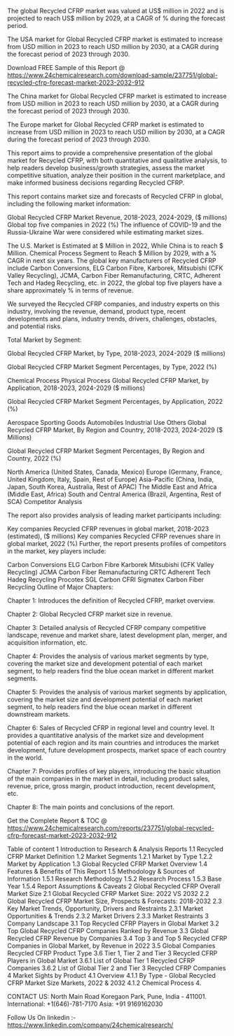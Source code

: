 The global Recycled CFRP market was valued at US$ million in 2022 and is projected to reach US$ million by 2029, at a CAGR of % during the forecast period.

The USA market for Global Recycled CFRP  market is estimated to increase from USD million in 2023 to reach USD million by 2030, at a CAGR during the forecast period of 2023 through 2030.

Download FREE Sample of this Report @ https://www.24chemicalresearch.com/download-sample/237751/global-recycled-cfrp-forecast-market-2023-2032-912

The China market for Global Recycled CFRP  market is estimated to increase from USD million in 2023 to reach USD million by 2030, at a CAGR during the forecast period of 2023 through 2030.

The Europe market for Global Recycled CFRP  market is estimated to increase from USD million in 2023 to reach USD million by 2030, at a CAGR during the forecast period of 2023 through 2030.

This report aims to provide a comprehensive presentation of the global market for Recycled CFRP, with both quantitative and qualitative analysis, to help readers develop business/growth strategies, assess the market competitive situation, analyze their position in the current marketplace, and make informed business decisions regarding Recycled CFRP.

This report contains market size and forecasts of Recycled CFRP in global, including the following market information:

Global Recycled CFRP Market Revenue, 2018-2023, 2024-2029, ($ millions)
Global top five companies in 2022 (%)
The influence of COVID-19 and the Russia-Ukraine War were considered while estimating market sizes.

The U.S. Market is Estimated at $ Million in 2022, While China is to reach $ Million.
Chemical Process Segment to Reach $ Million by 2029, with a % CAGR in next six years.
The global key manufacturers of Recycled CFRP include Carbon Conversions, ELG Carbon Fibre, Karborek, Mitsubishi (CFK Valley Recycling), JCMA, Carbon Fiber Remanufacturing, CRTC, Adherent Tech and Hadeg Recycling, etc. in 2022, the global top five players have a share approximately % in terms of revenue.

We surveyed the Recycled CFRP companies, and industry experts on this industry, involving the revenue, demand, product type, recent developments and plans, industry trends, drivers, challenges, obstacles, and potential risks.

Total Market by Segment:

Global Recycled CFRP Market, by Type, 2018-2023, 2024-2029 ($ millions)

Global Recycled CFRP Market Segment Percentages, by Type, 2022 (%)

Chemical Process
Physical Process
Global Recycled CFRP Market, by Application, 2018-2023, 2024-2029 ($ millions)

Global Recycled CFRP Market Segment Percentages, by Application, 2022 (%)

Aerospace
Sporting Goods
Automobiles
Industrial Use
Others
Global Recycled CFRP Market, By Region and Country, 2018-2023, 2024-2029 ($ Millions)

Global Recycled CFRP Market Segment Percentages, By Region and Country, 2022 (%)

North America (United States, Canada, Mexico)
Europe (Germany, France, United Kingdom, Italy, Spain, Rest of Europe)
Asia-Pacific (China, India, Japan, South Korea, Australia, Rest of APAC)
The Middle East and Africa (Middle East, Africa)
South and Central America (Brazil, Argentina, Rest of SCA)
Competitor Analysis

The report also provides analysis of leading market participants including:

Key companies Recycled CFRP revenues in global market, 2018-2023 (estimated), ($ millions)
Key companies Recycled CFRP revenues share in global market, 2022 (%)
Further, the report presents profiles of competitors in the market, key players include:

Carbon Conversions
ELG Carbon Fibre
Karborek
Mitsubishi (CFK Valley Recycling)
JCMA
Carbon Fiber Remanufacturing
CRTC
Adherent Tech
Hadeg Recycling
Procotex
SGL Carbon
CFRI
Sigmatex
Carbon Fiber Recycling
Outline of Major Chapters:

Chapter 1: Introduces the definition of Recycled CFRP, market overview.

Chapter 2: Global Recycled CFRP market size in revenue.

Chapter 3: Detailed analysis of Recycled CFRP company competitive landscape, revenue and market share, latest development plan, merger, and acquisition information, etc.

Chapter 4: Provides the analysis of various market segments by type, covering the market size and development potential of each market segment, to help readers find the blue ocean market in different market segments.

Chapter 5: Provides the analysis of various market segments by application, covering the market size and development potential of each market segment, to help readers find the blue ocean market in different downstream markets.

Chapter 6: Sales of Recycled CFRP in regional level and country level. It provides a quantitative analysis of the market size and development potential of each region and its main countries and introduces the market development, future development prospects, market space of each country in the world.

Chapter 7: Provides profiles of key players, introducing the basic situation of the main companies in the market in detail, including product sales, revenue, price, gross margin, product introduction, recent development, etc.

Chapter 8: The main points and conclusions of the report.

Get the Complete Report & TOC @ https://www.24chemicalresearch.com/reports/237751/global-recycled-cfrp-forecast-market-2023-2032-912

Table of content
1 Introduction to Research & Analysis Reports
1.1 Recycled CFRP Market Definition
1.2 Market Segments
1.2.1 Market by Type
1.2.2 Market by Application
1.3 Global Recycled CFRP Market Overview
1.4 Features & Benefits of This Report
1.5 Methodology & Sources of Information
1.5.1 Research Methodology
1.5.2 Research Process
1.5.3 Base Year
1.5.4 Report Assumptions & Caveats
2 Global Recycled CFRP Overall Market Size
2.1 Global Recycled CFRP Market Size: 2022 VS 2032
2.2 Global Recycled CFRP Market Size, Prospects & Forecasts: 2018-2032
2.3 Key Market Trends, Opportunity, Drivers and Restraints
2.3.1 Market Opportunities & Trends
2.3.2 Market Drivers
2.3.3 Market Restraints
3 Company Landscape
3.1 Top Recycled CFRP Players in Global Market
3.2 Top Global Recycled CFRP Companies Ranked by Revenue
3.3 Global Recycled CFRP Revenue by Companies
3.4 Top 3 and Top 5 Recycled CFRP Companies in Global Market, by Revenue in 2022
3.5 Global Companies Recycled CFRP Product Type
3.6 Tier 1, Tier 2 and Tier 3 Recycled CFRP Players in Global Market
3.6.1 List of Global Tier 1 Recycled CFRP Companies
3.6.2 List of Global Tier 2 and Tier 3 Recycled CFRP Companies
4 Market Sights by Product
4.1 Overview
4.1.1 By Type - Global Recycled CFRP Market Size Markets, 2022 & 2032
4.1.2 Chemical Process
4.

CONTACT US:
North Main Road Koregaon Park, Pune, India - 411001.
International: +1(646)-781-7170
Asia: +91 9169162030

Follow Us On linkedin :- https://www.linkedin.com/company/24chemicalresearch/
